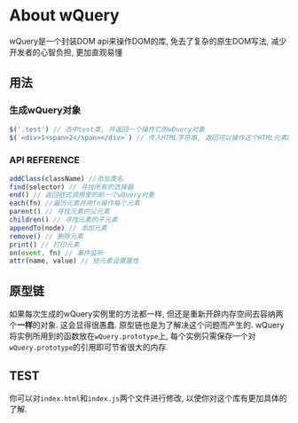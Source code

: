 # About wQuery

wQuery是一个封装DOM api来操作DOM的库, 免去了复杂的原生DOM写法, 减少开发者的心智负担, 更加直观易懂

## 用法

### 生成wQuery对象

```js
$('.test') // 选中test类, 并返回一个操作它的wQuery对象
$(`<div>1<span>2</span></div>`) // 传入HTML字符串, 返回可以操作这个HTML元素的wQuery对象
```

### API REFERENCE

```js
addClass(className) //添加类名
find(selector) // 寻找所有的选择器
end() // 返回链式调用里的前一个wQuery对象
each(fn) //遍历元素并用fn操作每个元素
parent() // 寻找元素的父元素
children() // 寻找元素的子元素
appendTo(node) // 添加元素
remove() // 删除元素
print() // 打印元素
on(event, fn) // 事件监听
attr(name, value) // 给元素设置属性
```

## 原型链

如果每次生成的wQuery实例里的方法都一样, 但还是重新开辟内存空间去容纳两个**一样**的对象. 这会显得很愚蠢. 原型链也是为了解决这个问题而产生的. wQuery将实例所用到的函数放在`wQuery.prototype`上, 每个实例只需保存一个对`wQuery.prototype`的引用即可节省很大的内存.

## TEST

你可以对`index.html`和`index.js`两个文件进行修改, 以使你对这个库有更加具体的了解.
